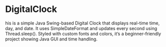 # DigitalClock
his is a simple Java Swing-based Digital Clock that displays real-time time, day, and date. It uses SimpleDateFormat and updates every second using Thread.sleep(). Styled with custom fonts and colors, it’s a beginner-friendly project showing Java GUI and time handling.
